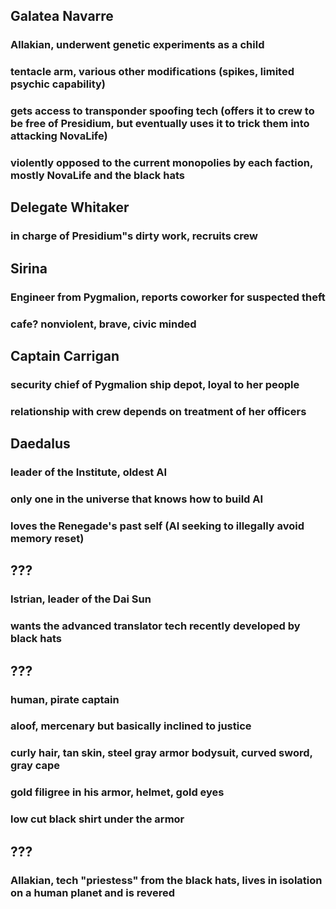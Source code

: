 ## Galatea Navarre
### Allakian, underwent genetic experiments as a child
### tentacle arm, various other modifications (spikes, limited psychic capability)
### gets access to transponder spoofing tech (offers it to crew to be free of Presidium, but eventually uses it to trick them into attacking NovaLife)
### violently opposed to the current monopolies by each faction, mostly NovaLife and the black hats

## Delegate Whitaker
### in charge of Presidium"s dirty work, recruits crew

## Sirina
### Engineer from Pygmalion, reports coworker for suspected theft
### cafe? nonviolent, brave, civic minded

## Captain Carrigan
### security chief of Pygmalion ship depot, loyal to her people
### relationship with crew depends on treatment of her officers

## Daedalus
### leader of the Institute, oldest AI
### only one in the universe that knows how to build AI
### loves the Renegade's past self (AI seeking to illegally avoid memory reset)

## ???
### Istrian, leader of the Dai Sun
### wants the advanced translator tech recently developed by black hats

## ???
### human, pirate captain
### aloof, mercenary but basically inclined to justice
### curly hair, tan skin, steel gray armor bodysuit, curved sword, gray cape
### gold filigree in his armor, helmet, gold eyes
### low cut black shirt under the armor

## ???
### Allakian, tech "priestess" from the black hats, lives in isolation on a human planet and is revered
